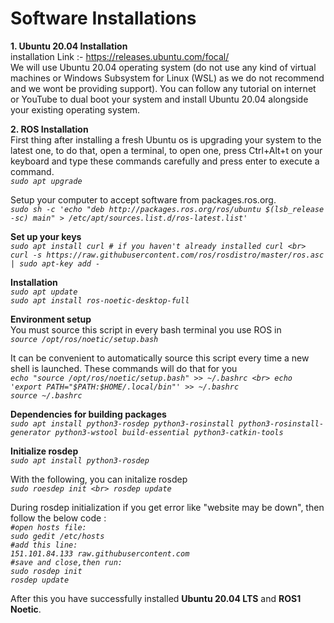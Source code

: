 # Software Installations

**1. Ubuntu 20.04 Installation** <br>
installation Link :- https://releases.ubuntu.com/focal/ <br>
We will use Ubuntu 20.04 operating system (do not use any kind of virtual machines or Windows Subsystem for Linux (WSL) as we do not recommend and we wont be providing support). You can follow any tutorial on internet or YouTube to dual boot your system and install Ubuntu 20.04 alongside your existing operating system.

**2. ROS Installation**<br>
First thing after installing a fresh Ubuntu os is upgrading your system to the latest one, to do that, open a terminal, to open one, press Ctrl+Alt+t on your keyboard and type these commands carefully and press enter to execute a command. <br>
_`sudo apt upgrade`_ <br>

Setup your computer to accept software from packages.ros.org. <br>
_`sudo sh -c 'echo "deb http://packages.ros.org/ros/ubuntu $(lsb_release -sc) main" > /etc/apt/sources.list.d/ros-latest.list'`_ <br>

**Set up your keys**<br>
_`sudo apt install curl # if you haven't already installed curl <br>
curl -s https://raw.githubusercontent.com/ros/rosdistro/master/ros.asc | sudo apt-key add -`_ <br>

**Installation** <br>
_`sudo apt update`_ <br>
_`sudo apt install ros-noetic-desktop-full`_ <br>

**Environment setup** <br>
You must source this script in every bash terminal you use ROS in<br>
_`source /opt/ros/noetic/setup.bash`_<br>

It can be convenient to automatically source this script every time a new shell is launched. These commands will do that for you <br>
_`echo "source /opt/ros/noetic/setup.bash" >> ~/.bashrc <br>
echo 'export PATH="$PATH:$HOME/.local/bin"' >> ~/.bashrc`_ <br>
_`source ~/.bashrc`_ <br>

**Dependencies for building packages**<br>
_`sudo apt install python3-rosdep python3-rosinstall python3-rosinstall-generator python3-wstool build-essential python3-catkin-tools`_ <br>

**Initialize rosdep** <br>
_`sudo apt install python3-rosdep`_ <br>

With the following, you can initalize rosdep <br>
_`sudo roesdep init <br>
rosdep update`_ <br>

During rosdep initialization if you get error like "website may be down", then follow the below code : <br>
_`#open hosts file:` <br>
`sudo gedit /etc/hosts` <br>
`#add this line:` <br>
`151.101.84.133 raw.githubusercontent.com` <br>
`#save and close,then run:` <br>
`sudo rosdep init` <br>
`rosdep update`_ <br>

After this you have successfully installed **Ubuntu 20.04 LTS** and **ROS1 Noetic**.<br>
